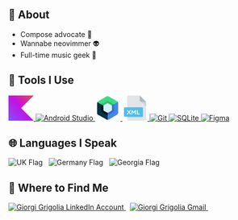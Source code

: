 ## 📝 About
- Compose advocate 🦥
- Wannabe neovimmer 👽
- Full-time music geek 🎸

## 🚀 Tools I Use
<p align="left">
  <a href="https://kotlinlang.org" target="_blank" rel="noreferrer"> 
    <img src="drawable/kotlin_icon.svg" title="Kotlin" alt="Kotlin" width="50" height="50"/> 
  </a>

  <a href="https://developer.android.com/studio" target="_blank" rel="noreferrer"> 
    <img src="https://cdn.jsdelivr.net/gh/devicons/devicon/icons/androidstudio/androidstudio-original.svg" title="Android Studio" alt="Android Studio" width="50" height="50"/> 
  </a> 
  
  <a href="https://developer.android.com/jetpack/compose" target="_blank" rel="noreferrer"> 
    <img src="drawable/compose_icon.png" title="Jetpack Compose" alt="Jetpack Compose" width="50" height="50"/> 
  </a> 
  
  <a href="https://www.xml.com/" target="_blank" rel="noreferrer"> 
    <img src="drawable/xml_icon.svg" title="XML" alt="XML" width="50" height="50"/> 
  </a> 
  
  <a href="https://git-scm.com/" target="_blank" rel="noreferrer"> 
    <img src="https://www.vectorlogo.zone/logos/git-scm/git-scm-icon.svg" title="Git" alt="Git" width="50" height="50"/> 
  </a>

  <a href="https://www.sqlite.org/" target="_blank" rel="noreferrer"> 
    <img src="https://cdn.jsdelivr.net/gh/devicons/devicon/icons/sqlite/sqlite-original.svg" alt="SQLite" title="SQLite" width="50" height="50"/> 
  </a>
  
  <a href="https://www.figma.com/" target="_blank" rel="noreferrer"> 
    <img src="https://www.vectorlogo.zone/logos/figma/figma-icon.svg" title="Figma" alt="Figma" width="50" height="50"/> 
  </a>
</p>

## 🌐 Languages I Speak
<p align="left">
  <a>
    <img src="https://flagicons.lipis.dev/flags/4x3/gb.svg" title="English" alt="UK Flag" height="60" width="60"/>
  </a>&nbsp;

  <a>
  <img src="https://flagicons.lipis.dev/flags/4x3/de.svg" title="German" alt="Germany Flag" height="60" width="60"/>
  </a>&nbsp;
  
  <img src="https://flagicons.lipis.dev/flags/4x3/ge.svg" title="Georgian" alt="Georgia Flag" height="60" width="60"/>
</p>

## 📍 Where to Find Me
<p align="left">
  <a href="https://www.linkedin.com/in/giorgigrigolia/" target="_blank" rel="noreferrer">
  <img src="https://www.vectorlogo.zone/logos/linkedin/linkedin-icon.svg" title="LinkedIn" alt="Giorgi Grigolia LinkedIn Account" height="45" width="45" />
  </a>&nbsp;

  <a href="mailto:grigolialive@gmail.com" target="_blank" rel="noreferrer">
  <img src="https://upload.wikimedia.org/wikipedia/commons/7/7e/Gmail_icon_%282020%29.svg" title="Gmail" alt="Giorgi Grigolia Gmail" height="45" width="45" />
  </a>&nbsp;
</p>

